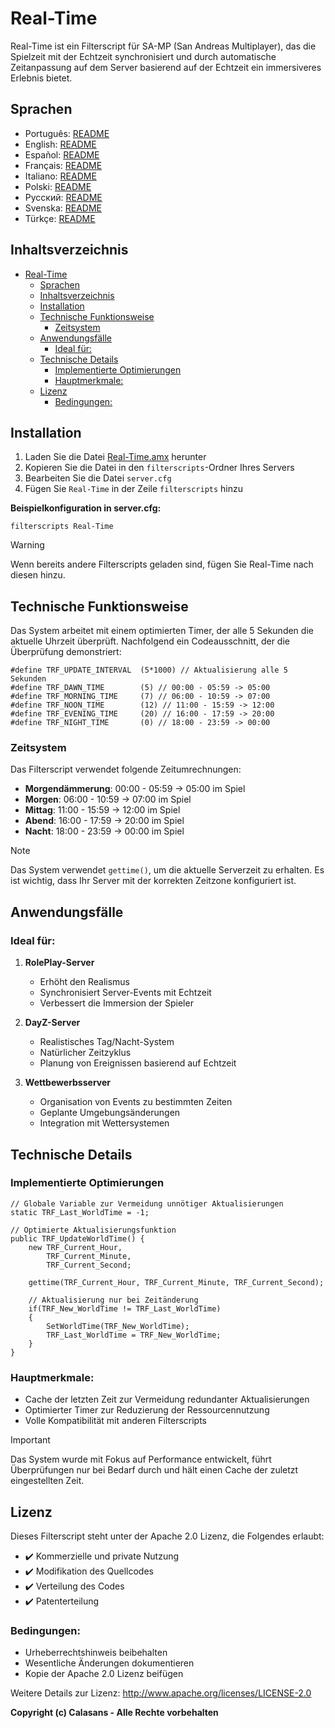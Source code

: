 # Real-Time

Real-Time ist ein Filterscript für SA-MP (San Andreas Multiplayer), das die Spielzeit mit der Echtzeit synchronisiert und durch automatische Zeitanpassung auf dem Server basierend auf der Echtzeit ein immersiveres Erlebnis bietet.

## Sprachen

- Português: [README](../../)
- English: [README](../English/README.md)
- Español: [README](../Espanol/README.md)
- Français: [README](../Francais/README.md)
- Italiano: [README](../Italiano/README.md)
- Polski: [README](../Polski/README.md)
- Русский: [README](../Русский/README.md)
- Svenska: [README](../Svenska/README.md)
- Türkçe: [README](../Turkce/README.md)

## Inhaltsverzeichnis
- [Real-Time](#real-time)
  - [Sprachen](#sprachen)
  - [Inhaltsverzeichnis](#inhaltsverzeichnis)
  - [Installation](#installation)
  - [Technische Funktionsweise](#technische-funktionsweise)
    - [Zeitsystem](#zeitsystem)
  - [Anwendungsfälle](#anwendungsfälle)
    - [Ideal für:](#ideal-für)
  - [Technische Details](#technische-details)
    - [Implementierte Optimierungen](#implementierte-optimierungen)
    - [Hauptmerkmale:](#hauptmerkmale)
  - [Lizenz](#lizenz)
    - [Bedingungen:](#bedingungen)

## Installation

1. Laden Sie die Datei [Real-Time.amx](https://github.com/ocalasans/Real-Time/raw/refs/heads/main/src/Real-Time.amx) herunter
2. Kopieren Sie die Datei in den `filterscripts`-Ordner Ihres Servers
3. Bearbeiten Sie die Datei `server.cfg`
4. Fügen Sie `Real-Time` in der Zeile `filterscripts` hinzu

**Beispielkonfiguration in server.cfg:**
```
filterscripts Real-Time
```

> [!WARNING]
> Wenn bereits andere Filterscripts geladen sind, fügen Sie Real-Time nach diesen hinzu.

## Technische Funktionsweise

Das System arbeitet mit einem optimierten Timer, der alle 5 Sekunden die aktuelle Uhrzeit überprüft. Nachfolgend ein Codeausschnitt, der die Überprüfung demonstriert:

```pawn
#define TRF_UPDATE_INTERVAL  (5*1000) // Aktualisierung alle 5 Sekunden
#define TRF_DAWN_TIME        (5) // 00:00 - 05:59 -> 05:00
#define TRF_MORNING_TIME     (7) // 06:00 - 10:59 -> 07:00
#define TRF_NOON_TIME        (12) // 11:00 - 15:59 -> 12:00
#define TRF_EVENING_TIME     (20) // 16:00 - 17:59 -> 20:00
#define TRF_NIGHT_TIME       (0) // 18:00 - 23:59 -> 00:00
```

### Zeitsystem
Das Filterscript verwendet folgende Zeitumrechnungen:
- **Morgendämmerung**: 00:00 - 05:59 → 05:00 im Spiel
- **Morgen**: 06:00 - 10:59 → 07:00 im Spiel
- **Mittag**: 11:00 - 15:59 → 12:00 im Spiel
- **Abend**: 16:00 - 17:59 → 20:00 im Spiel
- **Nacht**: 18:00 - 23:59 → 00:00 im Spiel

> [!NOTE]
> Das System verwendet `gettime()`, um die aktuelle Serverzeit zu erhalten. Es ist wichtig, dass Ihr Server mit der korrekten Zeitzone konfiguriert ist.

## Anwendungsfälle

### Ideal für:
1. **RolePlay-Server**
   - Erhöht den Realismus
   - Synchronisiert Server-Events mit Echtzeit
   - Verbessert die Immersion der Spieler

2. **DayZ-Server**
   - Realistisches Tag/Nacht-System
   - Natürlicher Zeitzyklus
   - Planung von Ereignissen basierend auf Echtzeit

3. **Wettbewerbsserver**
   - Organisation von Events zu bestimmten Zeiten
   - Geplante Umgebungsänderungen
   - Integration mit Wettersystemen

## Technische Details

### Implementierte Optimierungen
```pawn
// Globale Variable zur Vermeidung unnötiger Aktualisierungen
static TRF_Last_WorldTime = -1;

// Optimierte Aktualisierungsfunktion
public TRF_UpdateWorldTime() {
    new TRF_Current_Hour,
        TRF_Current_Minute,
        TRF_Current_Second;
    
    gettime(TRF_Current_Hour, TRF_Current_Minute, TRF_Current_Second);
    
    // Aktualisierung nur bei Zeitänderung
    if(TRF_New_WorldTime != TRF_Last_WorldTime)
    {
        SetWorldTime(TRF_New_WorldTime);
        TRF_Last_WorldTime = TRF_New_WorldTime;
    }
}
```

### Hauptmerkmale:
- Cache der letzten Zeit zur Vermeidung redundanter Aktualisierungen
- Optimierter Timer zur Reduzierung der Ressourcennutzung
- Volle Kompatibilität mit anderen Filterscripts

> [!IMPORTANT]
> Das System wurde mit Fokus auf Performance entwickelt, führt Überprüfungen nur bei Bedarf durch und hält einen Cache der zuletzt eingestellten Zeit.

## Lizenz

Dieses Filterscript steht unter der Apache 2.0 Lizenz, die Folgendes erlaubt:

- ✔️ Kommerzielle und private Nutzung
- ✔️ Modifikation des Quellcodes
- ✔️ Verteilung des Codes
- ✔️ Patenterteilung

### Bedingungen:
- Urheberrechtshinweis beibehalten
- Wesentliche Änderungen dokumentieren
- Kopie der Apache 2.0 Lizenz beifügen

Weitere Details zur Lizenz: http://www.apache.org/licenses/LICENSE-2.0

**Copyright (c) Calasans - Alle Rechte vorbehalten**